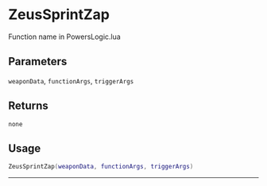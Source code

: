 # ZeusSprintZap
Function name in PowersLogic.lua
## Parameters
`weaponData`, `functionArgs`, `triggerArgs`
## Returns
`none`
## Usage
```lua
ZeusSprintZap(weaponData, functionArgs, triggerArgs)
```
---
